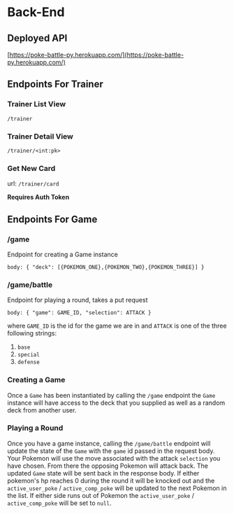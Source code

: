 # Back-End

## Deployed API

[https://poke-battle-py.herokuapp.com/](https://poke-battle-py.herokuapp.com/)
## Endpoints For Trainer

### Trainer List View

`/trainer`

### Trainer Detail View

`/trainer/<int:pk>`

### Get New Card

url: `/trainer/card`

**Requires Auth Token**

## Endpoints For Game

### /game

Endpoint for creating a Game instance

`body:
{
    "deck": [{POKEMON_ONE},{POKEMON_TWO},{POKEMON_THREE}]
}`

### /game/battle

Endpoint for playing a round, takes a put request

`body:
{
    "game": GAME_ID,
    "selection": ATTACK
}`

where `GAME_ID` is the id for the game we are in and `ATTACK` is one of the three following strings:

1. `base`
2. `special`
3. `defense`

### Creating a Game

Once a `Game` has been instantiated by calling the `/game` endpoint the `Game` instance will have access to the deck that you supplied as well as a random deck from another user.

### Playing a Round

Once you have a game instance, calling the `/game/battle` endpoint will update the state of the `Game` with the `game` id passed in the request body. Your Pokemon will use the move associated with the attack `selection` you have chosen. From there the opposing Pokemon will attack back. The updated `Game` state will be sent back in the response body. If either pokemon's hp reaches 0 during the round it will be knocked out and the `active_user_poke` / `active_comp_poke` will be updated to the next Pokemon in the list. If either side runs out of Pokemon the `active_user_poke` / `active_comp_poke` will be set to `null`.
